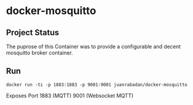 docker-mosquitto
================

## Project Status

The puprose of this Container was to provide a configurable and decent mosquitto broker container.

## Run

    docker run -ti -p 1883:1883 -p 9001:9001 juanrabadan/docker-mosquitto

Exposes Port 1883 (MQTT) 9001 (Websocket MQTT)
